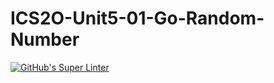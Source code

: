 # ICS2O-Unit5-01-Go-Random-Number

[![GitHub's Super Linter](https://github.com/MaryamNona/ICS2O-Unit5-01-Go-Random-Number/workflows/GitHub's%20Super%20Linter/badge.svg)](https://github.com/MaryamNona/ICS2O-Unit5-01-Go-Random-Number/actions)